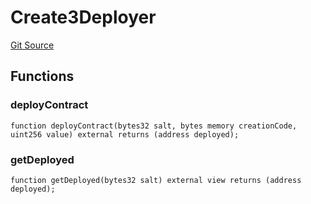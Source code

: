 # Create3Deployer
[Git Source](https://github.com/nayms/contracts-v3/blob/08976c385ed293c18988aa46a13c47179dbb0a28/src/utils/Create3Deployer.sol)


## Functions
### deployContract


```solidity
function deployContract(bytes32 salt, bytes memory creationCode, uint256 value) external returns (address deployed);
```

### getDeployed


```solidity
function getDeployed(bytes32 salt) external view returns (address deployed);
```

